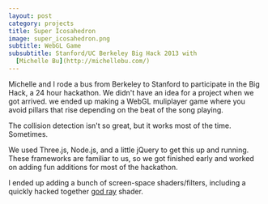 ```yaml
---
layout: post
category: projects
title: Super Icosahedron
image: super_icosahedron.png
subtitle: WebGL Game
subsubtitle: Stanford/UC Berkeley Big Hack 2013 with 
  [Michelle Bu](http://michellebu.com/)
---
```

Michelle and I rode a bus from Berkeley to Stanford to participate in the Big
Hack, a 24 hour hackathon. We didn't have an idea for a project when we got 
arrived. we ended up making a WebGL muliplayer game where you avoid pillars 
that rise depending on the beat of the song playing.

The collision detection isn't so great, but it works most of the time. 
Sometimes.

We used Three.js, Node.js, and a little jQuery to get this up and running.
These frameworks are familiar to us, so we got finished early and worked
on adding fun additions for most of the hackathon.

I ended up adding a bunch of screen-space shaders/filters, including a 
quickly hacked together 
[god ray](http://en.wikipedia.org/wiki/Crepuscular_rays)
shader.
